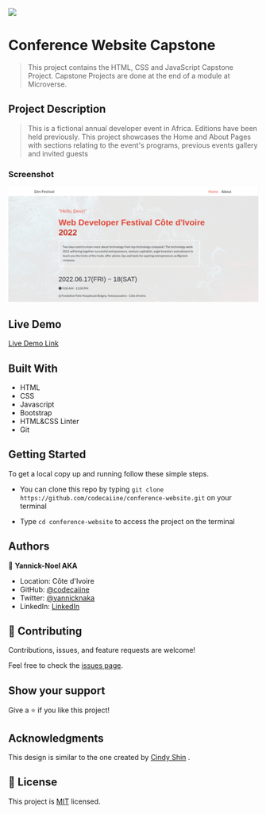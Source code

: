 ![](https://img.shields.io/badge/Microverse-blueviolet)

# Conference Website Capstone

> This project contains the HTML, CSS and JavaScript Capstone Project. Capstone Projects are done at the end of a module at Microverse.

## Project Description

> This is a fictional annual developer event in Africa. Editions have been held previously. This project showcases the Home and About Pages with sections relating to the event's programs, previous events gallery and invited guests


### Screenshot

![screenshot](./images/screenshoot.png)


## Live Demo

[Live Demo Link](https://codecaiine.github.io/conference-website/)

 
## Built With

- HTML
- CSS
- Javascript
- Bootstrap 
- HTML&CSS Linter
- Git

## Getting Started

To get a local copy up and running follow these simple steps.

- You can clone this repo by typing `git clone https://github.com/codecaiine/conference-website.git` on your terminal

- Type `cd conference-website` to access the project on the terminal



## Authors

👤 **Yannick-Noel AKA**

- Location: Côte d'Ivoire
- GitHub: [@codecaiine](https://github.com/codecaiine)
- Twitter: [@yannicknaka](https://twitter.com/yannicknaka)
- LinkedIn: [LinkedIn](https://www.linkedin.com/in/yannick-no%C3%ABl-aka/)


## 🤝 Contributing

Contributions, issues, and feature requests are welcome!

Feel free to check the [issues page](https://github.com/codecaiine/conference-website/issues).

## Show your support

Give a ⭐️ if you like this project!

## Acknowledgments

This design is similar to the one created by [Cindy Shin](https://www.behance.net/gallery/29845175/CC-Global-Summit-2015) .

## 📝 License

This project is [MIT](./MIT.md) licensed.

